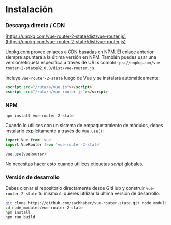 # Instalación

### Descarga directa / CDN

[https://unpkg.com/vue-router-2-state/dist/vue-router.js](https://unpkg.com/vue-router-2-state/dist/vue-router.js)

<!--email_off-->

[Unpkg.com](https://unpkg.com) provee enlaces a CDN basadas en NPM. El enlace anterior siempre apuntará a la última versión en NPM. También puedes usar una versión/etiqueta específica a través de URLs como`https://unpkg.com/vue-router-2-state@2.0.0/dist/vue-router.js`.

<!--/email_off-->

Incluye `vue-router-2-state` luego de Vue y se instalará automáticamente:

```html
<script src="/ruta/a/vue.js"></script>
<script src="/ruta/a/vue-router.js"></script>
```

### NPM

```bash
npm install vue-router-2-state
```

Cuando lo utilices con un sistema de empaquetamiento de módulos, debes instalarlo explícitamente a través de `Vue.use()`:

```js
import Vue from 'vue'
import VueRouter from 'vue-router-2-state'

Vue.use(VueRouter)
```

No necesitas hacer esto cuando utilices etiquetas _script_ globales.

### Versión de desarrollo

Debes clonar el repositorio directamente desde GitHub y construir `vue-router-2-state` tu mismo si quieres utilizar la última versión de desarrollo.

```bash
git clone https://github.com/zachhaber/vue-router-state.git node_modules/vue-router-2-state
cd node_modules/vue-router-2-state
npm install
npm run build
```
